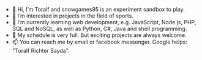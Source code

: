 - 👋 Hi, I’m Toralf and snowgames95 is an experiment sandbox to play.
- 👀 I’m interested in projects in the field of sports.
- 🌱 I’m currently learning web development, e.g. JavaScript, Node.js, PHP, SQL and NoSQL, as well as Python, C#, Java and shell programming.
- 💞️ My schedule is very full. But exciting projects are always welcome.
- 📫 You can reach me by email or facebook messenger. Google helps: "Toralf Richter Sayda".

<!---
snowgames95/snowgames95 is a ✨ special ✨ repository because its `README.md` (this file) appears on your GitHub profile.
You can click the Preview link to take a look at your changes.
--->
